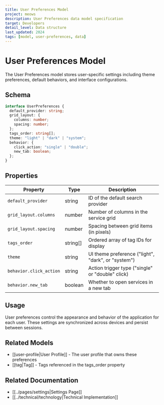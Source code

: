 ```yaml
---
title: User Preferences Model
project: meows
description: User Preferences data model specification
target: Developers
detail_level: Data structure
last_updated: 2024
tags: [model, user-preferences, data]
---
```


# User Preferences Model

The User Preferences model stores user-specific settings including theme preferences, default behaviors, and interface configurations.

## Schema

```typescript
interface UserPreferences {
  default_provider: string;
  grid_layout: {
    columns: number;
    spacing: number;
  };
  tags_order: string[];
  theme: "light" | "dark" | "system";
  behavior: {
    click_action: "single" | "double";
    new_tab: boolean;
  };
}
```

## Properties

| Property                | Type     | Description                                        |
| ----------------------- | -------- | -------------------------------------------------- |
| `default_provider`      | string   | ID of the default search provider                  |
| `grid_layout.columns`   | number   | Number of columns in the service grid              |
| `grid_layout.spacing`   | number   | Spacing between grid items (in pixels)             |
| `tags_order`            | string[] | Ordered array of tag IDs for display               |
| `theme`                 | string   | UI theme preference ("light", "dark", or "system") |
| `behavior.click_action` | string   | Action trigger type ("single" or "double" click)   |
| `behavior.new_tab`      | boolean  | Whether to open services in a new tab              |

## Usage

User preferences control the appearance and behavior of the application for each user. These settings are synchronized across devices and persist between sessions.

## Related Models

- [[user-profile|User Profile]] - The user profile that owns these preferences
- [[tag|Tag]] - Tags referenced in the tags_order property

## Related Documentation

- [[../pages/settings|Settings Page]]
- [[../technical/technology|Technical Implementation]]
